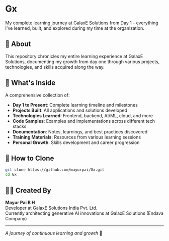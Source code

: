 # Gx

My complete learning journey at GalaxE Solutions from Day 1 - everything I've learned, built, and explored during my time at the organization.

## 📖 About

This repository chronicles my entire learning experience at GalaxE Solutions, documenting my growth from day one through various projects, technologies, and skills acquired along the way.

## 🎯 What's Inside

A comprehensive collection of:

- **Day 1 to Present**: Complete learning timeline and milestones
- **Projects Built**: All applications and solutions developed
- **Technologies Learned**: Frontend, backend, AI/ML, cloud, and more
- **Code Samples**: Examples and implementations across different tech stacks
- **Documentation**: Notes, learnings, and best practices discovered
- **Training Materials**: Resources from various learning sessions
- **Personal Growth**: Skills development and career progression

## 🔗 How to Clone

```bash
git clone https://github.com/mayurpai/Gx.git
cd Gx
```

## 👨‍💻 Created By

**Mayur Pai B H**  
Developer at GalaxE Solutions India Pvt. Ltd.  
Currently architecting generative AI innovations at GalaxE Solutions (Endava Company)

---

*A journey of continuous learning and growth* 🚀
